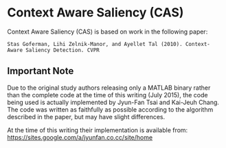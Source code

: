 # Context Aware Saliency (CAS)

Context Aware Saliency (CAS) is based on work in the following paper:

```
Stas Goferman, Lihi Zelnik-Manor, and Ayellet Tal (2010). Context-Aware Saliency Detection. CVPR
```

## Important Note

Due to the original study authors releasing only a MATLAB binary rather than the complete code at the time of this writing (July 2015), the code being used is actually implemented by Jyun-Fan Tsai and Kai-Jeuh Chang. The code was written as faithfully as possible according to the algorithm described in the paper, but may have slight differences.

At the time of this writing their implementation is available from: https://sites.google.com/a/jyunfan.co.cc/site/home
